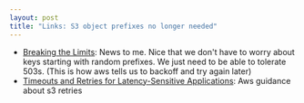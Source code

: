 ```yaml
---
layout: post
title: "Links: S3 object prefixes no longer needed"
---
```


* [Breaking the Limits](https://engineering.statefarm.com/blog/scaling-s3/): News to me. Nice that we don't have to worry about keys starting with random prefixes. We just need to be able to tolerate 503s. (This is how aws tells us to backoff and try again later)
* [Timeouts and Retries for Latency-Sensitive Applications](https://docs.aws.amazon.com/AmazonS3/latest/userguide/optimizing-performance-design-patterns.html#optimizing-performance-timeouts-retries): Aws guidance about s3 retries